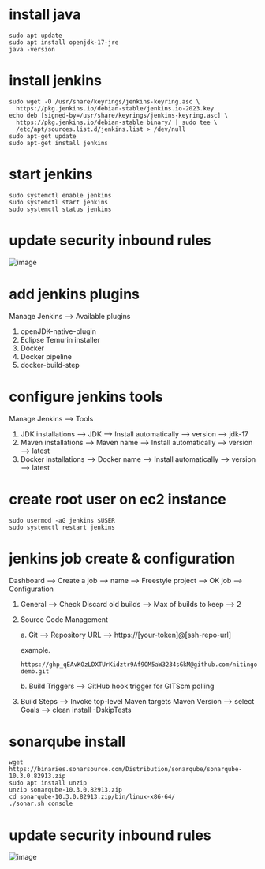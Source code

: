 # install java
```
sudo apt update
sudo apt install openjdk-17-jre
java -version
```
# install jenkins
```
sudo wget -O /usr/share/keyrings/jenkins-keyring.asc \
  https://pkg.jenkins.io/debian-stable/jenkins.io-2023.key
echo deb [signed-by=/usr/share/keyrings/jenkins-keyring.asc] \
  https://pkg.jenkins.io/debian-stable binary/ | sudo tee \
  /etc/apt/sources.list.d/jenkins.list > /dev/null
sudo apt-get update
sudo apt-get install jenkins
```
# start jenkins
```
sudo systemctl enable jenkins
sudo systemctl start jenkins
sudo systemctl status jenkins
```
# update security inbound rules

![image](https://github.com/nitingorte/docker-demo/assets/92674727/e02617bd-e4e3-4b85-b193-6be759a423c1)

# add jenkins plugins

Manage Jenkins --> Available plugins
1. openJDK-native-plugin
2. Eclipse Temurin installer
3. Docker
4. Docker pipeline
5. docker-build-step

# configure jenkins tools

Manage Jenkins --> Tools

1. JDK installations --> JDK --> Install automatically --> version --> jdk-17
2. Maven installations --> Maven name --> Install automatically --> version --> latest
3. Docker installations --> Docker name --> Install automatically --> version --> latest

# create root user on ec2 instance
```
sudo usermod -aG jenkins $USER
sudo systemctl restart jenkins
```
# jenkins job create & configuration

Dashboard --> Create a job --> name --> Freestyle project --> OK
job --> Configuration 
1. General --> Check Discard old builds --> Max of builds to keep --> 2
2. Source Code Management
   
   a. Git --> Repository URL --> https://[your-token]@[ssh-repo-url] 

   example.
   ```
   https://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@github.com/nitingorte/docker-demo.git
   ```
   b. Build Triggers --> GitHub hook trigger for GITScm polling
4. Build Steps --> Invoke top-level Maven targets
  Maven Version --> select
  Goals --> clean install -DskipTests

# sonarqube install

```
wget https://binaries.sonarsource.com/Distribution/sonarqube/sonarqube-10.3.0.82913.zip
sudo apt install unzip
unzip sonarqube-10.3.0.82913.zip
cd sonarqube-10.3.0.82913.zip/bin/linux-x86-64/
./sonar.sh console
```
# update security inbound rules

![image](https://github.com/nitingorte/docker-demo/assets/92674727/46ddbae1-9a51-4433-8f7f-a745d3d9c4b9)

#














